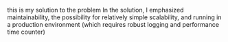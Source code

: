 this is my solution to the problem
In the solution, I emphasized maintainability, the possibility for relatively simple scalability, and running in a production environment (which requires robust logging and performance time counter)
